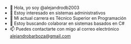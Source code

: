 - 👋 Hola, yo soy @alejandrodb2003
- 👀 Estoy interesado en sistemas administrativos
- 🌱 Mi actual carrera es  Técnico Superior en Programación
- 💞️ Estoy buscando colaborar en sistemas basados en C#
- 📫 Puedes contactarte con migo al correo electrónico alejandrobarboza@gmail.com

<!---
alejandrodb2003/alejandrodb2003 is a ✨ special ✨ repository because its `README.md` (this file) appears on your GitHub profile.
You can click the Preview link to take a look at your changes.
--->
